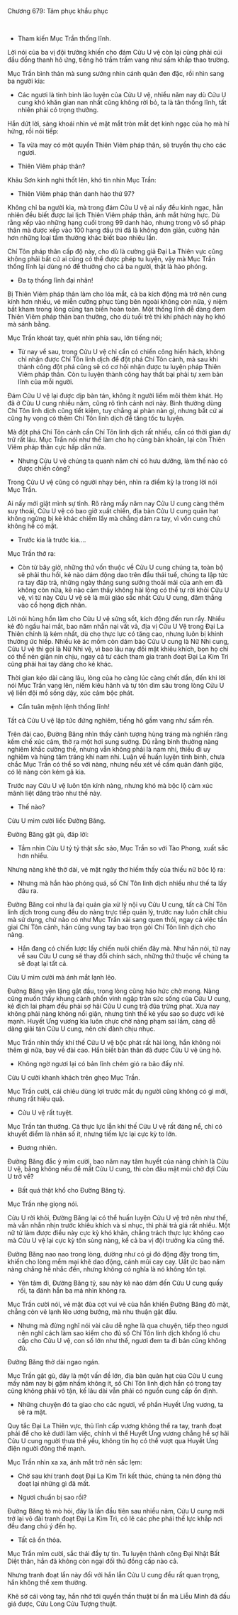 




Chương 679: Tâm phục khẩu phục


​

- Tham kiến Mục Trần thống lĩnh.

Lời nói của ba vị đội trưởng khiến cho đám Cửu U vệ còn lại cũng phải cúi đầu đồng thanh hô ứng, tiếng hô trầm trầm vang như sấm khắp thao trường.

Mục Trần bình thản mà sung sướng nhìn cánh quân đen đặc, rồi nhìn sang ba người kia:

- Các ngươi là tinh binh lão luyện của Cửu U vệ, nhiều năm nay dù Cửu U cung khó khăn gian nan nhất cũng không rời bỏ, ta là tân thống lĩnh, tất nhiên phải có trọng thưởng.

Hắn dứt lời, sảng khoái nhìn vẻ mặt mắt tròn mắt dẹt kinh ngạc của họ mà hí hửng, rồi nói tiếp:

- Ta vừa may có một quyển Thiên Viêm pháp thân, sẽ truyền thụ cho các ngươi.

- Thiên Viêm pháp thân?

Khâu Sơn kinh nghi thốt lên, khó tin nhìn Mục Trần:

- Thiên Viêm pháp thân danh hào thứ 97?

Không chỉ ba người kia, mà trong đám Cửu U vệ ai nấy đều kinh ngạc, hẳn nhiên đều biết được lai lịch Thiên Viêm pháp thân, ánh mắt hừng hực. Dù rằng xếp vào những hạng cuối trong 99 danh hào, nhưng trong vô số pháp thân mà được xếp vào 100 hạng đầu thì đã là không đơn giản, cường hãn hơn những loại tầm thường khác biết bao nhiêu lần.

Chí Tôn pháp thân cấp độ này, cho dù là cường giả Đại La Thiên vực cũng không phải bất cứ ai cũng có thể được phép tu luyện, vậy mà Mục Trần thống lĩnh lại dùng nó để thưởng cho cả ba người, thật là hào phóng.

- Đa tạ thống lĩnh đại nhân!

Bị Thiên Viêm pháp thân làm cho lóa mắt, cả ba kích động mà trở nên cung kính hơn nhiều, vẻ miễn cưỡng phục tùng bên ngoài không còn nữa, ý niệm bất kham trong lòng cũng tan biến hoàn toàn. Một thống lĩnh dễ dàng đem Thiên Viêm pháp thân ban thưởng, cho dù tuổi trẻ thì khí phách này họ khó mà sánh bằng.

Mục Trần khoát tay, quét nhìn phía sau, lớn tiếng nói;

- Từ nay về sau, trong Cửu U vệ chỉ cần có chiến công hiển hách, không chỉ nhận được Chí Tôn linh dịch để đột phá Chí Tôn cảnh, mà sau khi thành công đột phá cũng sẽ có cơ hội nhận được tu luyện pháp Thiên Viêm pháp thân. Còn tu luyện thành công hay thất bại phải tự xem bản lĩnh của mỗi người.

Đám Cửu U vệ lại được dịp bàn tán, không ít người liếm môi thèm khát. Họ đã ở Cửu U cung nhiều năm, cũng rõ tình cảnh nơi này. Bình thường dùng Chí Tôn linh dịch cũng tiết kiệm, tuy chẳng ai phàn nàn gì, nhưng bất cứ ai cũng hy vọng có thêm Chí Tôn linh dịch để tăng tốc tu luyện.

Mà đột phá Chí Tôn cảnh cần Chí Tôn linh dịch rất nhiều, cần có thời gian dự trữ rất lâu. Mục Trần nói như thế làm cho họ cũng băn khoăn, lại còn Thiên Viêm pháp thân cực hấp dẫn nữa.

- Nhưng Cửu U vệ chúng ta quanh năm chỉ có hưu dưỡng, làm thế nào có được chiến công?

Trong Cửu U vệ cũng có người nhạy bén, nhìn ra điểm kỳ lạ trong lời nói Mục Trần.

Ai nấy mới giật mình sự tỉnh. Rõ ràng mấy năm nay Cửu U cung càng thêm suy thoái, Cửu U vệ có bao giờ xuất chiến, địa bàn Cửu U cung quản hạt không ngừng bị kẻ khác chiếm lấy mà chẳng dám ra tay, vì vốn cung chủ không hề có mặt.

- Trước kia là trước kia....

Mục Trần thở ra:

- Còn từ bây giờ, những thứ vốn thuộc về Cửu U cung chúng ta, toàn bộ sẽ phải thu hồi, kẻ nào dám động dao trên đầu thái tuế, chúng ta lập tức ra tay đáp trả, những ngày tháng sung sướng thoải mái của anh em đã không còn nữa, kẻ nào cảm thấy không hài lòng có thể tự rời khỏi Cửu U vệ, vì từ này Cửu U vệ sẽ là mũi giáo sắc nhất Cửu U cung, đâm thẳng vào cổ họng địch nhân.

Lời nói hùng hồn làm cho Cửu U vệ sửng sốt, kích động đến run rẩy. Nhiều kẻ đỏ ngầu hai mắt, bao năm nhẫn nại vất vả, địa vị Cửu U Vệ trong Đại La Thiên chính là kém nhất, dù cho thực lực có tăng cao, nhưng luôn bị khinh thường ức hiếp. Nhiều kẻ ác mồm còn dám bảo Cửu U cung là Nữ Nhi cung, Cửu U vệ thì gọi là Nữ Nhi vệ, vì bao lâu nay đối mặt khiêu khích, bọn họ chỉ có thể nén giận nín chịu, ngay cả tư cách tham gia tranh đoạt Đại La Kim Trì cũng phải hai tay dâng cho kẻ khác.

Thời gian kéo dài càng lâu, lòng của họ càng lúc càng chết dần, đến khi lời nói Mục Trần vang lên, niềm kiêu hãnh và tự tôn dìm sâu trong lòng Cửu U vệ liền đội mồ sống dậy, xúc cảm bộc phát.

- Cẩn tuân mệnh lệnh thống lĩnh!

Tất cả Cửu U vệ lập tức đứng nghiêm, tiếng hô gầm vang như sấm rền.

Trên đài cao, Đường Băng nhìn thấy cảnh tượng hùng tráng mà nghiến răng kềm chế xúc cảm, thở ra một hơi sung sướng. Dù rằng bình thường nàng nghiêm khắc cường thế, nhưng vẫn không phải là nam nhi, thiếu đi uy nghiêm và hùng tâm tráng khí nam nhi. Luận về huấn luyện tinh binh, chưa chắc Mục Trần có thể so với nàng, nhưng nếu xét về cầm quân đánh giặc, có lẽ nàng còn kém gã kia.

Trước nay Cửu U vệ luôn tôn kính nàng, nhưng khó mà bộc lộ cảm xúc mãnh liệt dâng trào như thế này.

- Thế nào?

Cửu U mỉm cười liếc Đường Băng.

Đường Băng gật gù, đáp lời:

- Tầm nhìn Cửu U tỷ tỷ thật sắc sảo, Mục Trần so với Tào Phong, xuất sắc hơn nhiều.

Nhưng nàng khẽ thở dài, vẻ mặt ngây thơ hiếm thấy của thiếu nữ bôc lộ ra:

- Nhưng mà hắn hào phóng quá, số Chí Tôn linh dịch nhiều như thế ta lấy đâu ra.

Đường Băng coi như là đại quản gia xử lý nội vụ Cửu U cung, tất cả Chí Tôn linh dịch trong cung đều do nàng trực tiếp quản lý, trước nay luôn chắt chiu mà sử dụng, chứ nào có như Mục Trần xài sang quen thói, ngay cả việc tấn giai Chí Tôn cảnh, hắn cũng vung tay bao trọn gói Chí Tôn linh dịch cho nàng.

- Hắn đang có chiến lược lấy chiến nuôi chiến đây mà. Như hắn nói, từ nay về sau Cửu U cung sẽ thay đổi chính sách, những thứ thuộc về chúng ta sẽ đoạt lại tất cả.

Cửu U mỉm cười mà ánh mắt lạnh lẽo.

Đường Băng yên lặng gật đầu, trong lòng cũng háo hức chờ mong. Nàng cũng muốn thấy khung cảnh phồn vinh ngập tràn sức sống của Cửu U cung, kẻ địch lai phạm đều phải sợ hãi Cửu U cung trả đũa trừng phạt. Xưa nay không phải nàng không nổi giận, nhưng tình thế kẻ yếu sao so được với kẻ mạnh. Huyết Ưng vương kia luôn chực chờ nàng phạm sai lầm, càng dễ dàng giải tán Cửu U cung, nên chỉ đành chịu nhục.

Mục Trần nhìn thấy khí thế Cửu U vệ bộc phát rất hài lòng, hắn không nói thêm gì nữa, bay về đài cao. Hắn biết bản thân đã được Cửu U vệ ủng hộ.

- Không ngờ ngươi lại có bản lĩnh chém gió ra bão đấy nhỉ.

Cửu U cười khanh khách trên ghẹo Mục Trần.

Mục Trần cười, cái chiêu dùng lợi trước mắt dụ người cũng không có gì mới, nhưng rất hiệu quả.

- Cửu U vệ rất tuyệt.

Mục Trần tán thưởng. Cả thực lực lẫn khí thế Cửu U vệ rất đáng nể, chỉ có khuyết điểm là nhân số ít, nhưng tiềm lực lại cực kỳ to lớn.

- Đương nhiên.

Đường Băng đắc ý mỉm cười, bao năm nay tâm huyết của nàng chính là Cửu U vệ, bằng không nếu để mất Cửu U cung, thì còn đâu mặt mũi chờ đợi Cửu U trở về?

- Bất quá thật khổ cho Đường Băng tỷ.

Mục Trần nhẹ giọng nói.

Cửu U rời khỏi, Đường Băng lại có thể huấn luyện Cửu U vệ trở nên như thế, mà vẫn nhẫn nhịn trước khiêu khích và sỉ nhục, thì phải trả giá rất nhiều. Một nữ tử làm được điều này cực kỳ khó khăn, chẳng trách thực lực không cao mà Cửu U vệ lại cực kỳ tôn sùng nàng, kể cả ba vị đội trưởng kia cũng thế.

Đường Băng nao nao trong lòng, dường như có gì đó động đậy trong tim, khiến cho lòng mềm mại khẽ dao động, cánh mũi cay cay. Uất ức bao năm nàng chẳng hề nhắc đến, nhưng không có nghĩa là nó không tồn tại.

- Yên tâm đi, Đường Băng tỷ, sau này kẻ nào dám đến Cửu U cung quấy rối, ta đánh hắn ba má nhìn không ra.

Mục Trần cười nói, vẻ mặt đùa cợt vui vẻ của hắn khiến Đường Băng đỏ mặt, chẳng còn vẻ lạnh lẽo ương bướng, mà nhu thuận gật đầu.

- Nhưng mà đừng nghĩ nói vài câu dễ nghe là qua chuyện, tiếp theo ngươi nên nghĩ cách làm sao kiếm cho đủ số Chí Tôn linh dịch khổng lồ chu cấp cho Cửu U vệ, con số lớn như thế, ngươi đem ta đi bán cũng không đủ.

Đường Băng thở dài ngao ngán.

Mục Trần gật gù, đây là một vấn đề lớn, địa bàn quản hạt của Cửu U cung mấy năm nay bị gặm nhấm không ít, số Chí Tôn linh dịch hắn có trong tay cũng không phải vô tận, kế lâu dài vẫn phải có nguồn cung cấp ổn định.

- Những chuyện đó ta giao cho các ngươi, về phần Huyết Ưng vương, ta sẽ ra mặt.

Quy tắc Đại La Thiên vực, thủ lĩnh cấp vương không thể ra tay, tranh đoạt phải để cho kẻ dưới làm việc, chính vì thế Huyết Ưng vương chẳng hề sợ hãi Cửu U cung người thưa thế yếu, không tin họ có thể vượt qua Huyết Ưng điện người đông thế mạnh.

Mục Trần nhìn xa xa, ánh mắt trở nên sắc lẹm:

- Chờ sau khí tranh đoạt Đại La Kim Trì kết thúc, chúng ta nên động thủ đoạt lại những gì đã mất.

- Ngươi chuẩn bị sao rồi?

Đường Băng tò mò hỏi, đây là lần đầu tiên sau nhiều năm, Cửu U cung mới trở lại võ đài tranh đoạt Đại La Kim Trì, có lẽ các phe phái thế lực khắp nơi đều đang chú ý đến họ.

- Tất cả ổn thỏa.

Mục Trần mỉm cười, sắc thái đầy tự tin. Tu luyện thành công Đại Nhật Bất Diệt thân, hắn đã không còn ngại đối thủ đồng cấp nào cả.

Nhưng tranh đoạt lần này đối với hắn lẫn Cửu U cung đều rất quan trọng, hắn không thể xem thường.

Khẽ sờ cái vòng tay, hắn nhớ tới quyển thần thuật bí ẩn mà Liễu Minh đã đấu giá được, Cửu Long Cửu Tượng thuật.




